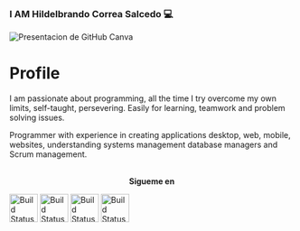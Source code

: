 ### I AM Hildelbrando Correa Salcedo 💻
![Presentacion de GitHub Canva](https://user-images.githubusercontent.com/63067085/229165872-fbc59e62-de32-4cc0-809f-e53accc502e7.gif)

# Profile

I am passionate about programming, all the time I try overcome my own limits, self-taught, persevering. Easily for learning, teamwork and problem solving issues.

Programmer with experience in creating applications desktop, web, mobile, websites, understanding systems management database managers and Scrum management.

<p align="center">
<br>
<label><b>Sigueme en</b></label>
<br>

<a href="https://www.linkedin.com/in/hildelbrando-correa-salcedo-326776241/"><img src="https://play-lh.googleusercontent.com/kMofEFLjobZy_bCuaiDogzBcUT-dz3BBbOrIEjJ-hqOabjK8ieuevGe6wlTD15QzOqw" alt="Build Status" height=50></a>
<a href="https://mail.google.com/mail/u/0/#inbox?compose=DmwnWtDnGLtzjlhDTmcMzgtkVWHmjWhjKlGRcTCzRprqxxjqttSksslJdWlMgMbSTbqmJMssgKqG"><img src="https://encrypted-tbn0.gstatic.com/images?q=tbn:ANd9GcTvJRR-U9ypdUmfQPO5qLWJQTohAtjMB-4Zf4__wbTP3MaW3H-aDBdO9OvF7hhhHfFTuzI&usqp=CAU" alt="Build Status" height=50></a>
<a href="https://www.facebook.com/brayancorreasd/"><img src="https://icon-library.com/images/facebook-icon-25x25/facebook-icon-25x25-18.jpg" alt="Build Status" height=50></a>
<label><b></b></label>
<a href="https://api.whatsapp.com/send?phone=573022605415"><img src="https://pngimg.com/uploads/whatsapp/whatsapp_PNG95147.png" alt="Build Status" height=50></a>
</p>
